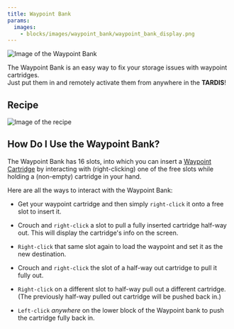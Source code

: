 ```yaml
---
title: Waypoint Bank
params:
  images:
    - blocks/images/waypoint_bank/waypoint_bank_display.png
---
```

![Image of the Waypoint Bank](./images/waypoint_bank/waypoint_bank_display.png)

The Waypoint Bank is an easy way to fix your storage issues with waypoint cartridges.  
Just put them in and remotely activate them from anywhere in the **TARDIS**!

## Recipe

![Image of the recipe](./images/waypoint_bank/waypoint_bank_recipe.png)

## How Do I Use the Waypoint Bank?

The Waypoint Bank has 16 slots, into which you can insert a [Waypoint Cartridge](https://amblelabs.github.io/ait-wiki/items/cartridge/) by interacting with (right-clicking) one of the free slots while holding a (non-empty) cartridge in your hand.

Here are all the ways to interact with the Waypoint Bank:

*   Get your waypoint cartridge and then simply `right-click` it onto a free slot to insert it.
    
*   Crouch and `right-click` a slot to pull a fully inserted cartridge half-way out. This will display the cartridge's info on the screen.
    
*   `Right-click` that same slot again to load the waypoint and set it as the new destination.
    
*   Crouch and `right-click` the slot of a half-way out cartridge to pull it fully out.
    
*   `Right-click` on a different slot to half-way pull out a different cartridge. (The previously half-way pulled out cartridge will be pushed back in.)
    
*   `Left-click` _anywhere_ on the lower block of the Waypoint bank to push the cartridge fully back in.